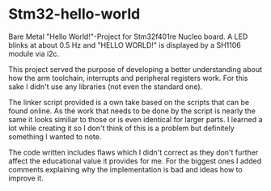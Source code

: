 # Stm32-hello-world
Bare Metal "Hello World!"-Project for Stm32f401re Nucleo board.
A LED blinks at about 0.5 Hz and "HELLO WORLD!" is displayed by a SH1106 module via i2c.

This project served the purpose of developing a better understanding about how 
the arm toolchain, interrupts and peripheral registers work.
For this sake I didn't use any libraries (not even the standard one).

The linker script provided is a own take based on the scripts that can be found online.
As the work that needs to be done by the script is nearly the same it looks similiar
to those or is even identical for larger parts. I learned a lot while creating it so
I don't think of this is a problem but definitely something I wanted to note.

The code written includes flaws which I didn't correct as they don't further affect
the educational value it provides for me. For the biggest ones I added comments 
explaining why the implementation is bad and ideas how to improve it.
